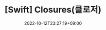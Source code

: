 ---
title: "[Swift] Closures(클로저)"
date: 2022-10-12T23:27:19+09:00
draft: true
description: "Swift's closures"
tags: ["Swift"]
categories: ["Swift 문법"]
toc: true
---